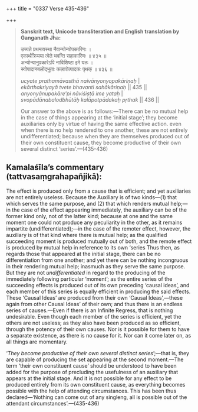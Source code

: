 +++
title = "0337 Verse 435-436"

+++
> **Sanskrit text, Unicode transliteration and English translation by Ganganath Jha:** 
>
> उच्यते प्रथमावस्था नैवान्योन्योपकारिणः ।  
> एकार्थक्रियया त्वेते भवन्ति सहाकारिणः ॥ ४३५ ॥  
> अन्योन्यानुपकारेऽपि नाविशिष्टा इमे यतः ।  
> स्वोपादानबलोद्भूताः कलापोत्पादकः पृथक् ॥ ४३६ ॥ 
>
> *ucyate prathamāvasthā naivānyonyopakāriṇaḥ* \|  
> *ekārthakriyayā tvete bhavanti sahākāriṇaḥ* \|\| 435 \|\|  
> *anyonyānupakāre'pi nāviśiṣṭā ime yataḥ* \|  
> *svopādānabalodbhūtāḥ kalāpotpādakaḥ pṛthak* \|\| 436 \|\| 
>
> Our answer to the above is as follows:—There can be no mutual help in the case of things appearing at the ‘initial stage’; they become auxiliaries only by virtue of having the same effective action. even when there is no help rendered to one another, these are not entirely undifferentiated; because when they are themselves produced out of their own constituent cause, they become productive of their own several distinct ‘series’.—(435-436)



## Kamalaśīla’s commentary (tattvasaṃgrahapañjikā):

The effect is produced only from a cause that is efficient; and yet auxiliaries are not entirely useless. Because the Auxiliary is of two kinds—(1) that which serves the same purpose, and (2) that which renders mutual help;—in the case of the effect appearing immediately, the auxiliary can be of the former kind only, not of the latter kind; because at one and the same moment one could not produce any peculiarity in the other, as it remains impartite (undifferentiated);—in the case of the remoter effect, however, the auxiliary is of that kind where there is mutual help; as the qualified succeeding moment is produced mutually out of both, and the remote effect is produced by mutual help in reference to its own ‘series Thus then, as regards those that appeared at the initial stage, there can be no differentiation from one another; and yet there can be nothing incongruous in their rendering mutual help; inasmuch as they serve the same purpose. But they are not *undifferentiated* in regard to the producing of the immediately following particular ‘moment’; as the entire series of the succeeding effects is produced out of its own preceding ‘causal ideas’, and each member of this series is equally efficient in producing the said effects. These ‘Causal Ideas’ are produced from their own ‘Causal Ideas’,—these again from other Causal Ideas’ of their own; and thus there is an endless series of causes.—Even if there is an Infinite Regress, that is nothing undesirable. Even though each member of the series is efficient, yet the others are not useless; as they also have been produced as so efficient, through the potency of their own causes. Nor is it possible for them to have a separate existence, as there is no cause for it. Nor can it come later on, as all things are momentary.

‘*They become productive of their own several distinct series*’;—that is, they are capable of producing the set appearing at the second moment.—The term ‘their own constituent cause’ should be understood to have been added for the purpose of precluding the usefulness of an auxiliary that appears at the initial stage. And it is not possible for any effect to be produced entirely from its own constituent cause, as everything becomes possible with the help of attending circumstances. This has been thus declared—‘Nothing can come out of any singleng, all is possible out of the attendant circumstances’.—(435-436)


